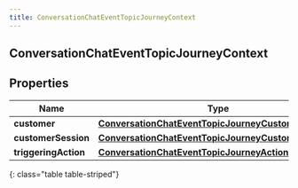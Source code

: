 ```yaml
---
title: ConversationChatEventTopicJourneyContext
---
```


## ConversationChatEventTopicJourneyContext

## Properties

| Name                 | Type                                                                                                                             | Description | Notes      |
| -------------------- | -------------------------------------------------------------------------------------------------------------------------------- | ----------- | ---------- |
| **customer**         | <!----><!---->[**ConversationChatEventTopicJourneyCustomer**](ConversationChatEventTopicJourneyCustomer.md)<!---->               |             | [optional] |
| **customerSession**  | <!----><!---->[**ConversationChatEventTopicJourneyCustomerSession**](ConversationChatEventTopicJourneyCustomerSession.md)<!----> |             | [optional] |
| **triggeringAction** | <!----><!---->[**ConversationChatEventTopicJourneyAction**](ConversationChatEventTopicJourneyAction.md)<!---->                   |             | [optional] |

{: class="table table-striped"}
